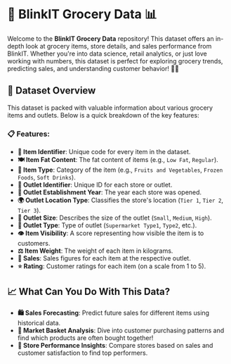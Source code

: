 # 🛒 BlinkIT Grocery Data 📊

Welcome to the **BlinkIT Grocery Data** repository! This dataset offers an in-depth look at grocery items, store details, and sales performance from BlinkIT. Whether you're into data science, retail analytics, or just love working with numbers, this dataset is perfect for exploring grocery trends, predicting sales, and understanding customer behavior! 🧠💡

## 🌟 Dataset Overview

This dataset is packed with valuable information about various grocery items and outlets. Below is a quick breakdown of the key features:

### 📋 Features:

- **🔢 Item Identifier**: Unique code for every item in the dataset.
- **🍽️ Item Fat Content**: The fat content of items (e.g., `Low Fat`, `Regular`).
- **🍎 Item Type**: Category of the item (e.g., `Fruits and Vegetables`, `Frozen Foods`, `Soft Drinks`).
- **🏬 Outlet Identifier**: Unique ID for each store or outlet.
- **📅 Outlet Establishment Year**: The year each store was opened.
- **🌍 Outlet Location Type**: Classifies the store's location (`Tier 1`, `Tier 2`, `Tier 3`).
- **📏 Outlet Size**: Describes the size of the outlet (`Small`, `Medium`, `High`).
- **🏢 Outlet Type**: Type of outlet (`Supermarket Type1`, `Type2`, etc.).
- **👁️ Item Visibility**: A score representing how visible the item is to customers.
- **⚖️ Item Weight**: The weight of each item in kilograms.
- **💸 Sales**: Sales figures for each item at the respective outlet.
- **⭐ Rating**: Customer ratings for each item (on a scale from 1 to 5).

## 📈 What Can You Do With This Data?

- **🛍️ Sales Forecasting**: Predict future sales for different items using historical data.
- **🛒 Market Basket Analysis**: Dive into customer purchasing patterns and find which products are often bought together!
- **🏪 Store Performance Insights**: Compare stores based on sales and customer satisfaction to find top performers.
